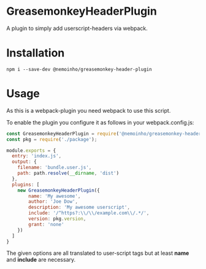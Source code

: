 # GreasemonkeyHeaderPlugin

A plugin to simply add userscript-headers via webpack.

# Installation

    npm i --save-dev @nemoinho/greasemonkey-header-plugin

# Usage
As this is a webpack-plugin you need webpack to use this script.

To enable the plugin you configure it as follows in your webpack.config.js:

```javascript
const GreasemonkeyHeaderPlugin = require('@nemoinho/greasemonkey-header-plugin');
const pkg = require('./package');

module.exports = {
  entry: 'index.js',
  output: {
    filename: 'bundle.user.js',
    path: path.resolve(__dirname, 'dist')
  },
  plugins: [
    new GreasemonkeyHeaderPlugin({
        name: 'My awesome',
        author: 'Joe Dow',
        description: 'My awesome userscript',
        include: '/^https?:\\/\\/example.com\\/.*/',
        version: pkg.version,
        grant: 'none'
    })
  ]
}
```

The given options are all translated to user-script tags but at least **name** and **include** are necessary.
